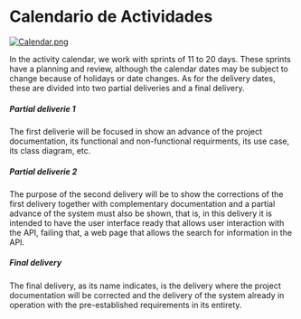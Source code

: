 # Calendario de Actividades
[![Calendar.png](https://i.postimg.cc/8CDzXnx4/Calendar.png)](https://postimg.cc/ZW7mCjbv)

In the activity calendar, we work with sprints of 11 to 20 days. These sprints have a planning and review, although the calendar dates may be subject to change because of holidays or date changes.
As for the delivery dates, these are divided into two partial deliveries and a final delivery.

##### Partial deliverie 1
The first deliverie will be focused in show an advance of the project documentation, its functional and non-functional requirments, its use case, its class diagram, etc.

##### Partial deliverie 2
The purpose of the second delivery will be to show the corrections of the first delivery together with complementary documentation and a partial advance of the system must also be shown, that is, in this delivery it is intended to have the user interface ready that allows user interaction with the API, failing that, a web page that allows the search for information in the API.

##### Final delivery
The final delivery, as its name indicates, is the delivery where the project documentation will be corrected and the delivery of the system already in operation with the pre-established requirements in its entirety.
